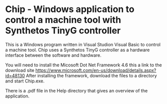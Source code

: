# Chip - Windows application to control a machine tool with Synthetos TinyG controller
This is a Windows program written in Visual Studion Visual Basic to control a machine tool.
Chip uses a Synthetos TinyG controller as a hardware interface between the software and hardware.

You will need to install the Micosoft Dot Net Framework 4.6
this a link to the download site https://www.microsoft.com/en-us/download/details.aspx?id=48130
After installing the framework, download the files to a directory and start Chip.exe. 

There is a .pdf file in the Help directory that gives an overview of the application.

